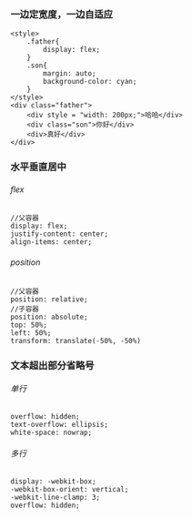 ### 一边定宽度，一边自适应
    <style>
        .father{
            display: flex;
        }
        .son{
            margin: auto;
            background-color: cyan;
        }
    </style>
    <div class="father">
        <div style = "width: 200px;">哈哈</div>
        <div class="son">你好</div>
        <div>真好</div>
    </div>
### 水平垂直居中
###### flex
    //父容器
    display: flex;
    justify-content: center;
    align-items: center;
###### position
    //父容器
    position: relative;
    //子容器
    position: absolute;
    top: 50%;
    left: 50%;
    transform: translate(-50%, -50%)

### 文本超出部分省略号
###### 单行
    overflow: hidden;
    text-overflow: ellipsis;
    white-space: nowrap;
###### 多行
    display: -webkit-box;
    -webkit-box-orient: vertical;
    -webkit-line-clamp: 3;
    overflow: hidden;
